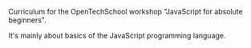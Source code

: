 Curriculum for the OpenTechSchool workshop "JavaScript for absolute beginners".

It's mainly about basics of the JavaScript programming language.
